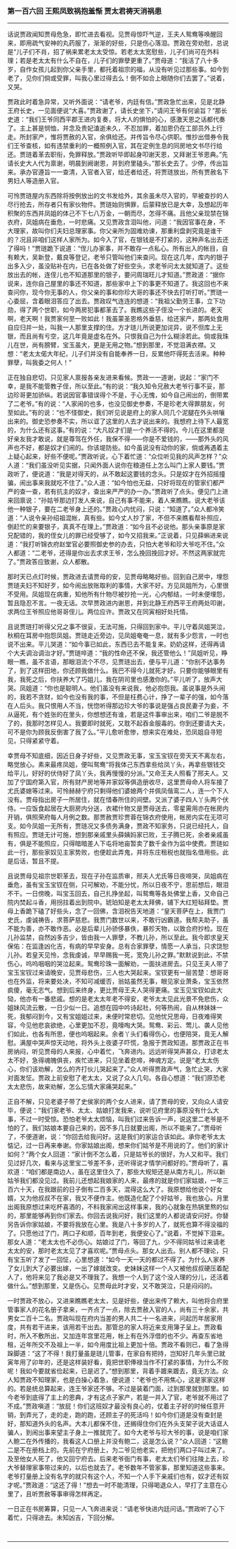 ### 第一百六回 王熙凤致祸抱羞惭 贾太君祷天消祸患
----

<p>话说贾政闻知贾母危急，即忙进去看视。见贾母惊吓气逆，王夫人鸳鸯等唤醒回来，即用疏气安神的丸药服了，渐渐的好些，只是伤心落泪。贾政在旁劝慰，总说是“儿子们不肖，招了祸来累老太太受惊。若老太太宽慰些，儿子们尚可在外料理；若是老太太有什么不自在，儿子们的罪孽更重了。”贾母道：“我活了八十多岁，自作女孩儿起到你父亲手里，都托着祖宗的福，从没有听见过那些事。如今到老了，见你们倘或受罪，叫我心里过得去么！倒不如合上眼随你们去罢了。”说着，又哭。</p>
<p>贾政此时着急异常，又听外面说：“请老爷，内廷有信。”贾政急忙出来，见是北静王府长史，一见面便说“大喜。”贾政谢了，请长史坐下，”请问王爷有何谕旨？”那长史道：“我们王爷同西平郡王进内复奏，将大人的惧怕的心，感激天恩之话都代奏了。主上甚是悯恤，并念及贵妃溘逝未久，不忍加罪，着加恩仍在工部员外上行走。所封家产，惟将贾赦的入官，余俱给还。并传旨令尽心供职。惟抄出借券令我们王爷查核，如有违禁重利的一概照例入官，其在定例生息的同房地文书尽行给还。贾琏着革去职衔，免罪释放。”贾政听毕即起身叩谢天恩，又拜谢王爷恩典。”先请长史大人代为禀谢，明晨到阙谢恩，并到府里磕头。”那长史去了。少停，传出旨来。承办官遵旨一一查清，入官者入官，给还者给还，将贾琏放出，所有贾赦名下男妇人等造册入官。</p>
<p>可怜贾琏屋内东西除将按例放出的文书发给外，其余虽未尽入官的，早被查抄的人尽行抢去，所存者只有家伙物件。贾琏始则惧罪，后蒙释放已是大幸，及想起历年积聚的东西并凤姐的体己不下七八万金，一朝而尽，怎得不痛。且他父亲现禁在锦衣府，凤姐病在垂危，一时悲痛。又见贾政含泪叫他，问道：“我因官事在身，不大理家，故叫你们夫妇总理家事。你父亲所为固难劝谏，那重利盘剥究竟是谁干的？况且非咱们这样人家所为。如今入了官，在银钱是不打紧的，这种声名出去还了得吗！”贾琏跪下说道：“侄儿办家事，并不敢存一点私心。所有出入的帐目，自有赖大，吴新登，戴良等登记，老爷只管叫他们来查问。现在这几年，库内的银子出多入少，虽没贴补在内，已在各处做了好些空头，求老爷问太太就知道了。这些放出去的帐，连侄儿也不知道那里的银子，要问周瑞旺儿才知道。”贾政道：“据你说来，连你自己屋里的事还不知道，那些家中上下的事更不知道了。我这回也不来查问你，现今你无事的人，你父亲的事和你珍大哥的事还不快去打听打听。”贾琏一心委屈，含着眼泪答应了出去。贾政叹气连连的想道：“我祖父勤劳王事，立下功勋，得了两个世职，如今两房犯事都革去了。我瞧这些子侄没一个长进的。老天啊，老天啊！我贾家何至一败如此！我虽蒙圣恩格外垂慈，给还家产，那两处食用自应归并一处，叫我一人那里支撑的住。方才琏儿所说更加诧异，说不但库上无银，而且尚有亏空，这几年竟是虚名在外。只恨我自己为什么糊涂若此。倘或我珠儿在世，尚有膀臂，宝玉虽大，更是无用之物。”想到那里，不觉泪满衣襟。又想：“老太太偌大年纪，儿子们并没有自能奉养一日，反累他吓得死去活来。种种罪孽，叫我委之何人！”</p>
<p>正在独自悲切，只见家人禀报各亲友进来看候。贾政一一道谢，说起：“家门不幸，是我不能管教子侄，所以至此。”有的说：“我久知令兄赦大老爷行事不妥，那边珍哥更加骄纵。若说因官事错误得个不是，于心无愧，如今自己闹出的，倒带累了二老爷。”有的说：“人家闹的也多，也没见御史参奏，不是珍老大得罪朋友，何至如此。”有的说：“也不怪御史，我们听见说是府上的家人同几个泥腿在外头哄嚷出来的。御史恐参奏不实，所以诓了这里的人去才说出来的。我想府上待下人最宽的，为什么还有这事。”有的说：“大凡奴才们是一个养活不得的。今儿在这里都是好亲友我才敢说，就是尊驾在外任，我保不得——你是不爱钱的，——那外头的风声也不好，都是奴才们闹的。你该堤防些。如今虽说没有动你的家，倘或再遇着主上疑心起来，好些不便呢。”贾政听说，心下着忙道：“众位听见我的风声怎样？”众人道：“我们虽没听见实据，只闻外面人说你在粮道任上怎么叫门上家人要钱。”贾政听了，便说道：“我是对得天的，从不敢起这要钱的念头。只是奴才在外招摇撞骗，闹出事来我就吃不住了。”众人道：“如今怕也无益，只好将现在的管家们都严严的查一查，若有抗主的奴才，查出来严严的办一办。”贾政听了点头。便见门上进来回禀说：“孙姑爷那边打发人来说，自己有事不能来，着人来瞧瞧。说大老爷该他一种银子，要在二老爷身上还的。”贾政心内忧闷，只说：“知道了。”众人都冷笑道：“人说令亲孙绍祖混帐，真有些。如今丈人抄了家，不但不来瞧看帮补照应，倒赶忙的来要银子，真真不在理上。”贾政道：“如今且不必说他。那头亲事原是家兄配错的，我的侄女儿的罪已经受够了，如今又招我来。”正说着，只见薛蝌进来说道：“我打听锦衣府赵堂官必要照御史参的办去，只怕大老爷和珍大爷吃不住。”众人都道：“二老爷，还得是你出去求求王爷，怎么挽回挽回才好。不然这两家就完了。”贾政答应致谢，众人都散。</p>
<p>那时天已点灯时候，贾政进去请贾母的安，见贾母略略好些。回到自己房中，埋怨贾琏夫妇不知好歹，如今闹出放账取利的事情，大家不好。方见凤姐所为，心里很不受用。凤姐现在病重，知他所有什物尽被抄抢一光，心内郁结，一时未便埋怨，暂且隐忍不言。一夜无话。次早贾政进内谢恩，并到北静王府西平王府两处叩谢，求两位王爷照应他哥哥侄儿。两位应许。贾政又在同寅相好处托情。</p>
<p>且说贾琏打听得父兄之事不很妥，无法可施，只得回到家中。平儿守着凤姐哭泣，秋桐在耳房中抱怨凤姐。贾琏走近旁边，见凤姐奄奄一息，就有多少怨言，一时也说不出来。平儿哭道：“如今事已如此，东西已去不能复来。奶奶这样，还得再请个大夫调治调治才好。”贾琏啐道：“我的性命还不保，我还管他么！”凤姐听见，睁眼一瞧，虽不言语，那眼泪流个不尽，见贾琏出去，便与平儿道：“你别不达事务了，到了这样田地，你还顾我做什么。我巴不得今儿就死才好。只要你能够眼里有我，我死之后，你扶养大了巧姐儿，我在阴司里也感激你的。”平儿听了，放声大哭。凤姐道：“你也是聪明人。他们虽没有来说我，他必抱怨我。虽说事是外头闹的，我若不贪财，如今也没有我的事，不但是枉费心计，挣了一辈子的强，如今落在人后头。我只恨用人不当，恍惚听得那边珍大爷的事说是强占良民妻子为妾，不从逼死，有个姓张的在里头，你想想还有谁，若是这件事审出来，咱们二爷是脱不了的，我那时怎样见人。我要即时就死，又耽不起吞金服毒的。你到还要请大夫，可不是你为顾我反倒害了我了么。”平儿愈听愈惨，想来实在难处，恐凤姐自寻短见，只得紧紧守着。</p>
<p>幸贾母不知底细，因近日身子好些，又见贾政无事，宝玉宝钗在旁天天不离左右，略觉放心。素来最疼凤姐，便叫鸳鸯“将我体己东西拿些给凤丫头，再拿些银钱交给平儿，好好的伏侍好了凤丫头，我再慢慢的分派。”又命王夫人照看了邢夫人。又加了宁国府第入官，所有财产房地等并家奴等俱造册收尽，这里贾母命人将车接了尤氏婆媳等过来。可怜赫赫宁府只剩得他们婆媳两个并佩凤偕鸾二人，连一个下人没有。贾母指出房子一所居住，就在惜春所住的间壁。又派了婆子四人丫头两个伏侍。一应饭食起居在大厨房内分送，衣裙什物又是贾母送去，零星需用亦在帐房内开销，俱照荣府每人月例之数。那贾赦贾珍贾蓉在锦衣府使用，帐房内实在无项可支。如今凤姐一无所有，贾琏况又多债务满身，贾政不知家务，只说已经托人，自有照应。贾琏无计可施，想到那亲戚里头薛姨妈家已败，王子腾已死，余者亲戚虽有，俱是不能照应，只得暗暗差人下屯将地亩暂卖了数千金作为监中使费。贾琏如此一行，那些家奴见主家势败，也便趁此弄鬼，并将东庄租税也就指名借用些。此是后话，暂且不提。</p>
<p>且说贾母见祖宗世职革去，现在子孙在监质审，邢夫人尤氏等日夜啼哭，凤姐病在垂危，虽有宝玉宝钗在侧，只可解劝，不能分忧，所以日夜不宁，思前想后，眼泪不干。一日傍晚，叫宝玉回去，自己扎挣坐起，叫鸳鸯等各处佛堂上香，又命自己院内焚起斗香，用拐拄着出到院中。琥珀知是老太太拜佛，铺下大红短毡拜垫。贾母上香跪下磕了好些头，念了一回佛，含泪祝告天地道：“皇天菩萨在上，我贾门史氏，虔诚祷告，求菩萨慈悲。我贾门数世以来，不敢行凶霸道。我帮夫助子，虽不能为善，亦不敢作恶。必是后辈儿孙骄侈暴佚，暴殄天物，以致合府抄检。现在儿孙监禁，自然凶多吉少，皆由我一人罪孽，不教儿孙，所以至此。我今即求皇天保佑：在监逢凶化吉，有病的早早安身。总有合家罪孽，情愿一人承当，只求饶恕儿孙。若皇天见怜，念我虔诚，早早赐我一死，宽免儿孙之罪。”默默说到此，不禁伤心，呜呜咽咽的哭泣起来。鸳鸯珍珠一面解劝，一面扶进房去。只见王夫人带了宝玉宝钗过来请晚安，见贾母悲伤，三人也大哭起来。宝钗更有一层苦楚：想哥哥也在外监，将来要处决，不知可减缓否，翁姑虽然无事，眼见家业萧条，宝玉依然疯傻，毫无志气。想到后来终身，更比贾母王夫人哭得更痛。宝玉见宝钗如此大恸，他亦有一番悲戚。想的是老太太年老不得安，老爷太太见此光景不免悲伤，众姐妹风流云散，一日少似一日。追想在园中吟诗起社，何等热闹，自从林妹妹一死，我郁闷到今，又有宝姐姐过来，未便时常悲切。见他忧兄思母，日夜难得笑容，今见他悲哀欲绝，心里更加不忍，竟嚎啕大哭。鸳鸯、彩云、莺儿、袭人见他们如此，也各有所思，便也呜咽起来。余者丫头们看得伤心，也便陪哭，竟无人解慰。满屋中哭声惊天动地，将外头上夜婆子吓慌，急报于贾政知道。那贾政正在书房纳闷，听见贾母的人来报，心中着忙，飞奔进内。远远听得哭声甚众，打谅老太太不好，急得魂魄俱丧，疾忙进来，只见坐着悲啼，神魂方定。说是“老太太伤心，你们该劝解，怎么的齐打伙儿哭起来了。”众人听得贾政声气，急忙止哭，大家对面发怔。贾政上前安慰了老太太，又说了众人几句。各自心想道：“我们原恐老太太悲伤，故来劝解，怎么忘情大家痛哭起来。”</p>
<p>正自不解，只见老婆子带了史侯家的两个女人进来，请了贾母的安，又向众人请安毕，便说：“我们家老爷、太太、姑娘打发我来，说听见府里的事原没有什么大事，不过一时受惊。恐怕老爷太太烦恼，叫我们过来告诉一声，说这里二老爷是不怕的了。我们姑娘本要自己来的，因不多几日就要出阁，所以不能来了。”贾母听了，不便道谢，说：“你回去给我问好。这是我们的家运合该如此。承你老爷太太惦记，过一日再来奉谢。你家姑娘出阁，想来你们姑爷是不用说的了。他们的家计如何？”两个女人回道：“家计倒不怎么着，只是姑爷长的很好，为人又和平。我们见过好几次，看来与这里宝二爷差不多，还听得说才情学问都好的。”贾母听了，喜欢道：“咱们都是南边人，虽在这里住久了，那些大规矩还是从南方礼儿，所以新姑爷我们都没见过。我前儿还想起我娘家的人来，最疼的就是你们家姑娘，一年三百六十天，在我跟前的日子倒有二百多天，混得这么大了。我原想给他说个好女婿，又为他叔叔不在家，我又不便作主。他既造化配了个好姑爷，我也放心。月里出阁我原想过来吃杯喜酒的，不料我家闹出这样事来，我的心就象在热锅里熬的似的，那里能够再到你们家去。你回去说我问好，我们这里的人都说请安问好。你替另告诉你家姑娘，不要将我放在心里。我是八十多岁的人了，就死也算不得没福的了。只愿他过了门，两口子和顺，百年到老，我便安心了。”说着，不觉掉下泪来。那女人道：“老太太也不必伤心。姑娘过了门，等回了九，少不得同姑爷过来请老太太的安，那时老太太见了才喜欢呢。”贾母点头。那女人出去。别人都不理论，只有宝玉听了发了一回怔，心里想道：“如今一天一天的都过不得了。为什么人家养了女儿到大了必要出嫁，一出了嫁就改变。史妹妹这样一个人又被他叔叔硬压着配人了，他将来见了我必是又不理我了。我想一个人到了这个没人理的分儿，还活着做什么。”想到那里，又是伤心。见贾母此时才安，又不敢哭泣，只是闷闷的。</p>
<p>一时贾政不放心，又进来瞧瞧老太太，见是好些，便出来传了赖大，叫他将合府里管事家人的花名册子拿来，一齐点了一点，除去贾赦入官的人，尚有三十余家，共男女二百十二名。贾政叫现在府内当差的男人共二十一名进来，问起历年居家用度，共有若干进来，该用若干出去。那管总的家人将近来支用簿子呈上。贾政看时，所入不敷所出，又加连年宫里花用，帐上有在外浮借的也不少。再查东省地租，近年所交不及祖上一半，如今用度比祖上更加十倍。贾政不看则已，看了急得跺脚道：“这了不得！我打量虽是琏儿管事，在家自有把持，岂知好几年头里已就寅年用了卯年的，还是这样装好看，竟把世职俸禄当作不打紧的事情，为什么不败呢！我如今要就省俭起来，已是迟了。”想到那里，背着手踱来踱去，竟无方法。众人知贾政不知理家，也是白操心着急，便说道：“老爷也不用焦心，这是家家这样的。若是统总算起来，连王爷家还不够。不过是装着门面，过到那里就到那里。如今老爷到底得了主上的恩典，才有这点子家产，若是一并入了官，老爷就不用过了不成。”贾政嗔道：“放屁！你们这班奴才最没有良心的，仗着主子好的时候任意开销，到弄光了，走的走，跑的跑，还顾主子的死活吗！如今你们道是没有查封是好，那知道外头的名声。大本儿都保不住，还搁得住你们在外头支架子说大话诓人骗人，到闹出事来望主子身上一推就完了。如今大老爷与珍大爷的事，说是咱们家人鲍二在外传播的，我看这人口册上并没有鲍二，这是怎么说？”众人回道：“这鲍二是不在册档上的。先前在宁府册上，为二爷见他老实，把他们两口子叫过来了。及至他女人死了，他又回宁府去。后来老爷衙门有事，老太太们爷们往陵上去，珍大爷替理家事带过来的，以后也就去了。老爷数年不管家事，那里知道这些事来。老爷打量册上没有名字的就只有这个人，不知一个人手下亲戚们也有，奴才还有奴才呢。”贾政道：“这还了得！”想去一时不能清理，只得喝退众人，早打了主意在心里了，且听贾赦等事审得怎样再定。</p>
<p>一日正在书房筹算，只见一人飞奔进来说：“请老爷快进内廷问话。”贾政听了心下着忙，只得进去。未知凶吉，下回分解。</p>


<br>
<hr>
<br>